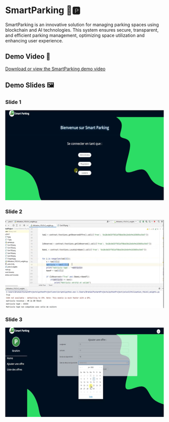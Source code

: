 # SmartParking 🚗🅿️

SmartParking is an innovative solution for managing parking spaces using blockchain and AI technologies. This system ensures secure, transparent, and efficient parking management, optimizing space utilization and enhancing user experience.

## Demo Video 🎥

[Download or view the SmartParking demo video](./video/Untitled1.mp4)


## Demo Slides 🖼️

### Slide 1
![Slide 1](./images/1.png)

### Slide 2
![Slide 2](./images/2.png)

### Slide 3
![Slide 3](./images/3.png)
